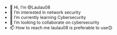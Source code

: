 - 👋 Hi, I’m @Laulau08
- 👀 I’m interested in network security 
- 🌱 I’m currently learning Cybersecurity 
- 💞️ I’m looking to collaborate on cybersecurity 
- 📫 How to reach me laulau08 is preferable to use😊

<!---
Laulau08/Laulau08 is a ✨ special ✨ repository because its `README.md` (this file) appears on your GitHub profile.
You can click the Preview link to take a look at your changes.
--->

